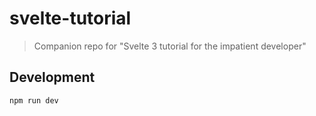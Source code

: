 # svelte-tutorial
> Companion repo for "Svelte 3 tutorial for the impatient developer"

## Development

```bash
npm run dev
```
